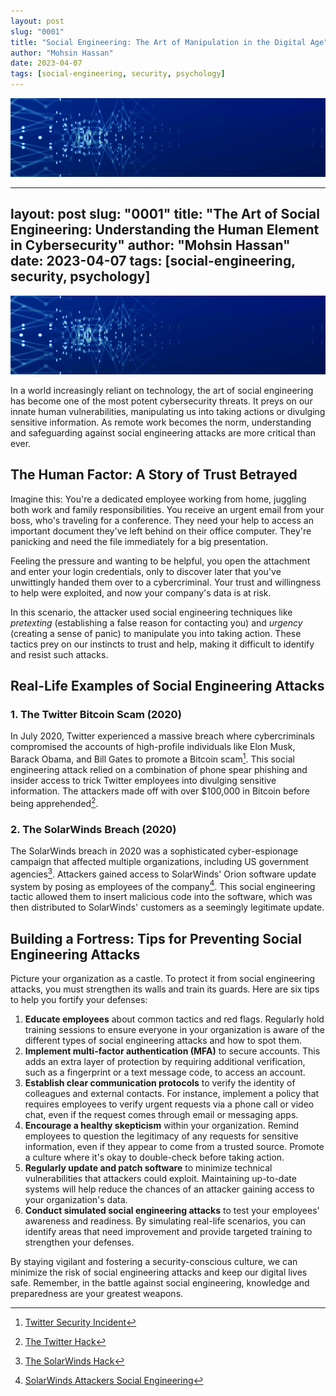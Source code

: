 ```yaml
---
layout: post
slug: "0001"
title: "Social Engineering: The Art of Manipulation in the Digital Age"
author: "Mohsin Hassan"
date: 2023-04-07
tags: [social-engineering, security, psychology]
---
```



![Social Engineering](/assets/0001/banner.jpg)

---
layout: post
slug: "0001"
title: "The Art of Social Engineering: Understanding the Human Element in Cybersecurity"
author: "Mohsin Hassan"
date: 2023-04-07
tags: [social-engineering, security, psychology]
---

![Social Engineering](/assets/0001/banner.jpg)


In a world increasingly reliant on technology, the art of social engineering has become one of the most potent cybersecurity threats. It preys on our innate human vulnerabilities, manipulating us into taking actions or divulging sensitive information. As remote work becomes the norm, understanding and safeguarding against social engineering attacks are more critical than ever.

## The Human Factor: A Story of Trust Betrayed

Imagine this: You're a dedicated employee working from home, juggling both work and family responsibilities. You receive an urgent email from your boss, who's traveling for a conference. They need your help to access an important document they've left behind on their office computer. They're panicking and need the file immediately for a big presentation.

Feeling the pressure and wanting to be helpful, you open the attachment and enter your login credentials, only to discover later that you've unwittingly handed them over to a cybercriminal. Your trust and willingness to help were exploited, and now your company's data is at risk.

In this scenario, the attacker used social engineering techniques like *pretexting* (establishing a false reason for contacting you) and *urgency* (creating a sense of panic) to manipulate you into taking action. These tactics prey on our instincts to trust and help, making it difficult to identify and resist such attacks.

## Real-Life Examples of Social Engineering Attacks

### 1. The Twitter Bitcoin Scam (2020)

In July 2020, Twitter experienced a massive breach where cybercriminals compromised the accounts of high-profile individuals like Elon Musk, Barack Obama, and Bill Gates to promote a Bitcoin scam[^1^]. This social engineering attack relied on a combination of phone spear phishing and insider access to trick Twitter employees into divulging sensitive information. The attackers made off with over $100,000 in Bitcoin before being apprehended[^2^].

[^1^]: [Twitter Security Incident](https://blog.twitter.com/en_us/topics/company/2020/an-update-on-our-security-incident.html)
[^2^]: [The Twitter Hack](https://www.wired.com/story/how-tos-investigation-twitter-hack/)

### 2. The SolarWinds Breach (2020)

The SolarWinds breach in 2020 was a sophisticated cyber-espionage campaign that affected multiple organizations, including US government agencies[^3^]. Attackers gained access to SolarWinds' Orion software update system by posing as employees of the company[^4^]. This social engineering tactic allowed them to insert malicious code into the software, which was then distributed to SolarWinds' customers as a seemingly legitimate update.

[^3^]: [The SolarWinds Hack](https://www.reuters.com/article/us-global-cyber-usa-solarwinds-idUSKBN28N0PG)
[^4^]: [SolarWinds Attackers Social Engineering](https://www.csoonline.com/article/3613581/solarwinds-attack-explained-why-it-was-so-hard-to-detect.html)

## Building a Fortress: Tips for Preventing Social Engineering Attacks

Picture your organization as a castle. To protect it from social engineering attacks, you must strengthen its walls and train its guards. Here are six tips to help you fortify your defenses:

1. **Educate employees** about common tactics and red flags. Regularly hold training sessions to ensure everyone in your organization is aware of the different types of social engineering attacks and how to spot them.
2. **Implement multi-factor authentication (MFA)** to secure accounts. This adds an extra layer of protection by requiring additional verification, such as a fingerprint or a text message code, to access an account.
3. **Establish clear communication protocols** to verify the identity of colleagues and external contacts. For instance, implement a policy that requires employees to verify urgent requests via a phone call or video chat, even if the request comes through email or messaging apps.
4. **Encourage a healthy skepticism** within your organization. Remind employees to question the legitimacy of any requests for sensitive information, even if they appear to come from a trusted source. Promote a culture where it's okay to double-check before taking action.
5. **Regularly update and patch software** to minimize technical vulnerabilities that attackers could exploit. Maintaining up-to-date systems will help reduce the chances of an attacker gaining access to your organization's data.
6. **Conduct simulated social engineering attacks** to test your employees' awareness and readiness. By simulating real-life scenarios, you can identify areas that need improvement and provide targeted training to strengthen your defenses.

By staying vigilant and fostering a security-conscious culture, we can minimize the risk of social engineering attacks and keep our digital lives safe. Remember, in the battle against social engineering, knowledge and preparedness are your greatest weapons.

